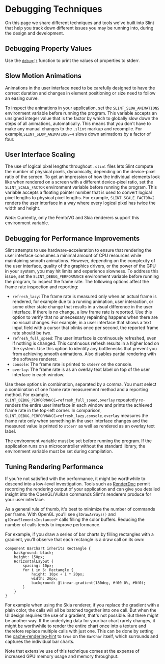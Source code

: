 <!-- Copyright © SixtyFPS GmbH <info@slint.dev> ; SPDX-License-Identifier: MIT -->
# Debugging Techniques

On this page we share different techniques and tools we've built into Slint that help you track down different issues you may be running into, during the design and development.

## Debugging Property Values

Use the [`debug()`](../language/builtins/functions.md#debug) function to print the values of properties to stderr.

## Slow Motion Animations

Animations in the user interface need to be carefully designed to have the correct duration and changes in element positioning or size need to follow an easing curve.

To inspect the animations in your application, set the `SLINT_SLOW_ANIMATIONS` environment variable before running the program. This variable accepts an unsigned integer value that is the factor by which to globally slow down the steps of all animations, automatically. This means that you don't have to make any manual changes to the `.slint` markup and recompile. For example,`SLINT_SLOW_ANIMATIONS=4` slows down animations by a factor of four.

## User Interface Scaling

The use of logical pixel lengths throughout `.slint` files lets Slint compute the number of physical pixels, dynamically, depending on the device-pixel ratio of the screen. To get an impression of how the individual elements look like when rendered on a screen with a different device-pixel ratio, set the `SLINT_SCALE_FACTOR` environment variable before running the program. This variable accepts a floating pointer number that is used to convert logical pixel lengths to physical pixel lengths. For example, `SLINT_SCALE_FACTOR=2` renders the user interface in a way where every logical pixel has twice the width and height.

_Note_: Currently, only the FemtoVG and Skia renderers support this environment variable.

## Debugging for Performance Improvements

Slint attempts to use hardware-acceleration to ensure that rendering the user interface consumes a minimal amount of CPU resources while maintaining smooth animations. However, depending on the complexity of the user interface, quality of the graphics drivers, or the power of the GPU in your system, you may hit limits and experience slowness. To address this
issue, set the `SLINT_DEBUG_PERFORMANCE` environment variable before running the program, to inspect the frame rate. The following options affect the frame rate inspection and reporting:

-   `refresh_lazy`: The frame rate is measured only when an actual frame is rendered, for example due to a running animation, user interaction, or some other state change that results in a visual difference in the user interface. If
there is no change, a low frame rate is reported. Use this option to verify that no unnecessary repainting happens when there are no visual changes. For example, in a user interface that shows a text input field with a cursor that blinks once per second, the reported frame rate should be two.
-   `refresh_full_speed`: The user interface is continuously refreshed, even if nothing is changed. This continuous refresh results in a higher load on the system. Use this option to identify any bottlenecks that prevent you from achieving smooth animations. Also disables partial rendering with the software renderer.
-   `console`: The frame rate is printed to `stderr` on the console.
-   `overlay`: The frame rate is as an overlay text label on top of the user interface in each window.

Use these options in combination, separated by a comma. You must select a combination of one frame rate measurement method and a reporting method. For example, `SLINT_DEBUG_PERFORMANCE=refresh_full_speed,overlay` repeatedly re-renders the entire user interface in each window and prints the achieved frame rate in the top-left corner. In comparison, `SLINT_DEBUG_PERFORMANCE=refresh_lazy,console,overlay` measures the frame rate only when something in the user interface changes and the measured value is printed to `stderr` as well as rendered as an overlay text label.

The environment variable must be set before running the program. If the application runs on a microcontroller without the standard library, the environment variable must be set during compilation.

## Tuning Rendering Performance

If you're not satisfied with the performance, it might be worthwhile to descend into a low-level investigation. Tools such as [RenderDoc](https://renderdoc.org) permit recording the rendering output
of your application and can give you detailed insight into the OpenGL/Vulkan commands Slint's renderers produce for your user interface.

As a general rule of thumb, it's best to minimize the number of commands per frame. With OpenGL you'll see `glDrawArrays()` and `glDrawElementsInstanced*` calls filling the color buffers. Reducing
the number of calls tends to improve performance.

For example, if you draw a series of bar charts by filling rectangles with a gradient, you'll observe that each rectangle is a draw call on its own:

```{codemirror} slint
component BarChart inherits Rectangle {
    background: black;
    height: 150px;
    HorizontalLayout {
        spacing: 10px;
        for i in 5: Rectangle {
            height: 10px + i * 20px;
            width: 20px;
            background: @linear-gradient(180deg, #f00 0%, #0f0);
        }
    }
}
```

For example when using the Skia renderer, if you replace the gradient with a plain color, the calls will all be batched together into one call. But when the
UI design requires the use of a gradient, that's not possible. But there might be another way. If the underlying data for your bar chart rarely changes, it
might be worthwhile to render the entire chart once into a texture and therefore replace multiple calls with just one. This can be done by setting the
[cache-rendering-hint](../language/builtins/elements.md#miscellaneous) to `true` on the `BarChar` itself, which surrounds and captures the individual bar charts.

Note that extensive use of this technique comes at the expense of increased GPU memory usage and memory throughput.

